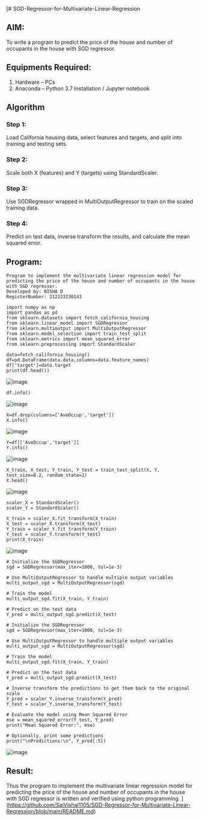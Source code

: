 [# SGD-Regressor-for-Multivariate-Linear-Regression

## AIM:
To write a program to predict the price of the house and number of occupants in the house with SGD regressor.

## Equipments Required:
1. Hardware – PCs
2. Anaconda – Python 3.7 Installation / Jupyter notebook

## Algorithm
### Step 1: 
Load California housing data, select features and targets, and split into training and testing sets.
### Step 2:
Scale both X (features) and Y (targets) using StandardScaler.
### Step 3:
Use SGDRegressor wrapped in MultiOutputRegressor to train on the scaled training data.
### Step 4:
Predict on test data, inverse transform the results, and calculate the mean squared error.


## Program:
```
Program to implement the multivariate linear regression model for predicting the price of the house and number of occupants in the house with SGD regressor.
Developed by: NISHA D
RegisterNumber: 212223230143

import numpy as np
import pandas as pd
from sklearn.datasets import fetch_california_housing
from sklearn.linear_model import SGDRegressor
from sklearn.multioutput import MultiOutputRegressor
from sklearn.model_selection import train_test_split
from sklearn.metrics import mean_squared_error
from sklearn.preprocessing import StandardScaler

data=fetch_california_housing()
df=pd.DataFrame(data.data,columns=data.feature_names)
df['target']=data.target
print(df.head())
```
![image](https://github.com/user-attachments/assets/527a974c-4a0f-4c21-9a23-40d2d927fd51)
```
df.info()
```
![image](https://github.com/user-attachments/assets/acad642a-6879-4dd5-acf6-3a623c06bcee)
```
X=df.drop(columns=['AveOccup','target'])
X.info()
```
![image](https://github.com/user-attachments/assets/75fb51aa-d69a-4c6c-abbe-520cb0f90649)
```
Y=df[['AveOccup','target']]
Y.info()
```
![image](https://github.com/user-attachments/assets/6d9bd824-655a-4ff2-bdc8-7e139066f3e8)
```
X_train, X_test, Y_train, Y_test = train_test_split(X, Y, test_size=0.2, random_state=1)
X.head()
```
![image](https://github.com/user-attachments/assets/8efe2823-7328-459d-9667-ad5be304c9bb)

```
scaler_X = StandardScaler()
scaler_Y = StandardScaler()

X_train = scaler_X.fit_transform(X_train)
X_test = scaler_X.transform(X_test)
Y_train = scaler_Y.fit_transform(Y_train)
Y_test = scaler_Y.transform(Y_test)
print(X_train)
```
![image](https://github.com/user-attachments/assets/85f84686-2d97-48da-a96d-aba969c91e4b)

```
# Initialize the SGDRegressor
sgd = SGDRegressor(max_iter=1000, tol=1e-3)

# Use MultiOutputRegressor to handle multiple output variables
multi_output_sgd = MultiOutputRegressor(sgd)

# Train the model
multi_output_sgd.fit(X_train, Y_train)

# Predict on the test data
Y_pred = multi_output_sgd.predict(X_test)

# Initialize the SGDRegressor
sgd = SGDRegressor(max_iter=1000, tol=1e-3)

# Use MultiOutputRegressor to handle multiple output variables
multi_output_sgd = MultiOutputRegressor(sgd)

# Train the model
multi_output_sgd.fit(X_train, Y_train)

# Predict on the test data
Y_pred = multi_output_sgd.predict(X_test)

# Inverse transform the predictions to get them back to the original scale
Y_pred = scaler_Y.inverse_transform(Y_pred)
Y_test = scaler_Y.inverse_transform(Y_test)

# Evaluate the model using Mean Squared Error
mse = mean_squared_error(Y_test, Y_pred)
print("Mean Squared Error:", mse)

# Optionally, print some predictions
print("\nPredictions:\n", Y_pred[:5])
```
![image](https://github.com/user-attachments/assets/5aadc1d5-2539-4c5d-85d2-91d0caf2bb24)

## Result:
Thus the program to implement the multivariate linear regression model for predicting the price of the house and number of occupants in the house with SGD regressor is written and verified using python programming.
](https://github.com/SaiVishal1105/SGD-Regressor-for-Multivariate-Linear-Regression/blob/main/README.md)
